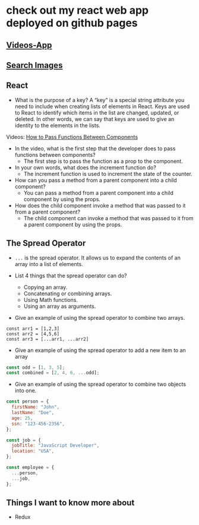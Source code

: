 # check out my react web app deployed on github pages

## [Videos-App](https://ahmadjlallad.github.io/Videos-App/)

## [Search Images](https://ahmadjlallad.github.io/learningReact/)

## React

- What is the purpose of a key? A “key” is a special string attribute you need to include when creating lists of elements in React. Keys are used to React to identify which items in the list are changed, updated, or deleted. In other words, we can say that keys are used to give an identity to the elements in the lists.

Videos: [How to Pass Functions Between Components](https://www.youtube.com/watch?v=c05OL7XbwXU)

- In the video, what is the first step that the developer does to pass functions between components?
  - The first step is to pass the function as a prop to the component.
- In your own words, what does the increment function do?
  - The increment function is used to increment the state of the counter.
- How can you pass a method from a parent component into a child component?
  - You can pass a method from a parent component into a child component by using the props.
- How does the child component invoke a method that was passed to it from a parent component?
  - The child component can invoke a method that was passed to it from a parent component by using the props.

## The Spread Operator

- `...` is the spread operator. It allows us to expand the contents of an array into a list of elements.
- List 4 things that the spread operator can do?

  - Copying an array.
  - Concatenating or combining arrays.
  - Using Math functions.
  - Using an array as arguments.

- Give an example of using the spread operator to combine two arrays.

```Js
const arr1 = [1,2,3]
const arr2 = [4,5,6]
const arr3 = [...arr1, ...arr2]
```

- Give an example of using the spread operator to add a new item to an array

```js
const odd = [1, 3, 5];
const combined = [2, 4, 6, ...odd];
```

- Give an example of using the spread operator to combine two objects into one.

```js
const person = {
  firstName: "John",
  lastName: "Doe",
  age: 25,
  ssn: "123-456-2356",
};

const job = {
  jobTitle: "JavaScript Developer",
  location: "USA",
};

const employee = {
  ...person,
  ...job,
};
```

## Things I want to know more about

- Redux
